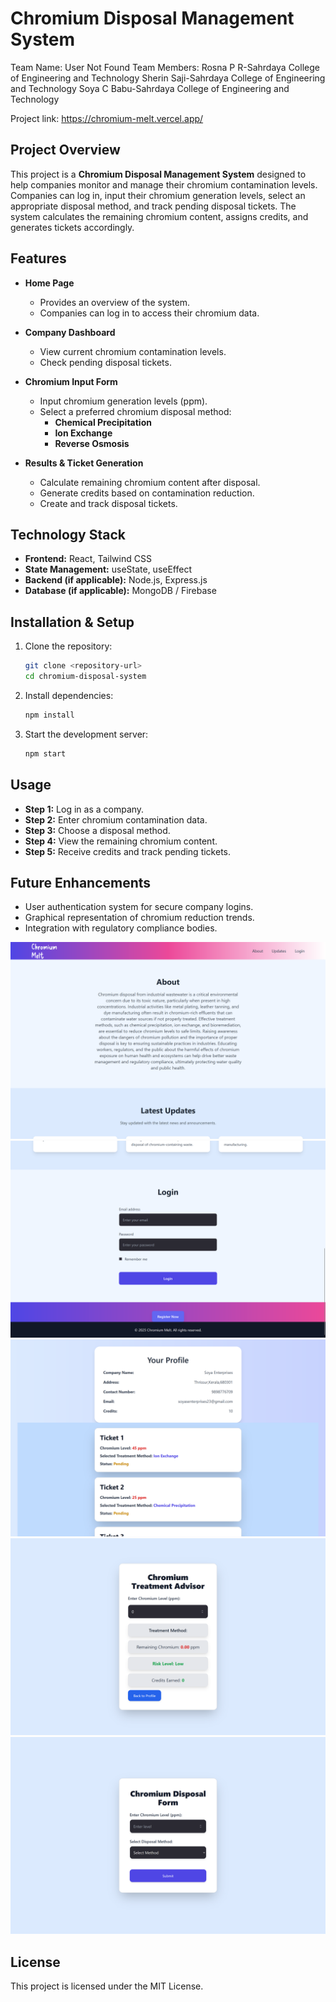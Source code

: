 # Chromium Disposal Management System
Team Name: User Not Found
Team Members: 
Rosna P R-Sahrdaya College of Engineering and Technology
Sherin Saji-Sahrdaya College of Engineering and Technology
Soya C Babu-Sahrdaya College of Engineering and Technology

Project link: https://chromium-melt.vercel.app/

## Project Overview
This project is a **Chromium Disposal Management System** designed to help companies monitor and manage their chromium contamination levels. Companies can log in, input their chromium generation levels, select an appropriate disposal method, and track pending disposal tickets. The system calculates the remaining chromium content, assigns credits, and generates tickets accordingly.

## Features
- **Home Page**
  - Provides an overview of the system.
  - Companies can log in to access their chromium data.

- **Company Dashboard**
  - View current chromium contamination levels.
  - Check pending disposal tickets.
  
- **Chromium Input Form**
  - Input chromium generation levels (ppm).
  - Select a preferred chromium disposal method:
    - **Chemical Precipitation**
    - **Ion Exchange**
    - **Reverse Osmosis**
  
- **Results & Ticket Generation**
  - Calculate remaining chromium content after disposal.
  - Generate credits based on contamination reduction.
  - Create and track disposal tickets.

## Technology Stack
- **Frontend:** React, Tailwind CSS
- **State Management:** useState, useEffect
- **Backend (if applicable):** Node.js, Express.js
- **Database (if applicable):** MongoDB / Firebase

## Installation & Setup
1. Clone the repository:
   ```sh
   git clone <repository-url>
   cd chromium-disposal-system
   ```
2. Install dependencies:
   ```sh
   npm install
   ```
3. Start the development server:
   ```sh
   npm start
   ```

## Usage
- **Step 1:** Log in as a company.
- **Step 2:** Enter chromium contamination data.
- **Step 3:** Choose a disposal method.
- **Step 4:** View the remaining chromium content.
- **Step 5:** Receive credits and track pending tickets.

## Future Enhancements
- User authentication system for secure company logins.
- Graphical representation of chromium reduction trends.
- Integration with regulatory compliance bodies.

<img src="./public/Img1.png">
<img src="./public/Img2.png">
<img src="./public/Img3.png">
<img src="./public/Img4.png">
<img src="./public/Img5.png">


## License
This project is licensed under the MIT License.

